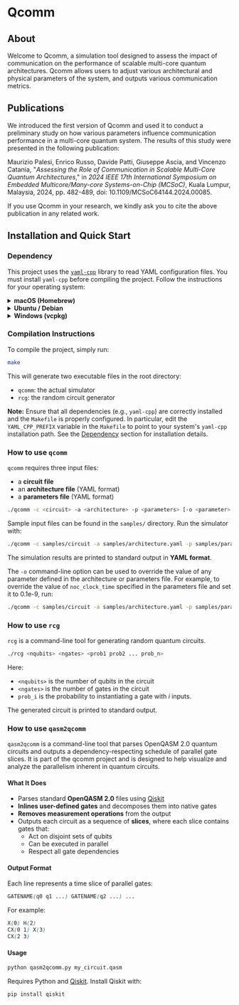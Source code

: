 # Qcomm

## About
Welcome to Qcomm, a simulation tool designed to assess the impact
of communication on the performance of scalable multi-core
quantum architectures. Qcomm allows users to adjust various
architectural and physical parameters of the system, and outputs
various communication metrics.

## Publications
We introduced the first version of Qcomm and used it to conduct a preliminary study on how various parameters influence communication performance in a multi-core quantum system. The results of this study were presented in the following publication:

Maurizio Palesi, Enrico Russo, Davide Patti, Giuseppe Ascia, and Vincenzo Catania, "_Assessing the Role of Communication in Scalable Multi-Core Quantum Architectures_," in _2024 IEEE 17th International Symposium on Embedded Multicore/Many-core Systems-on-Chip (MCSoC)_, Kuala Lumpur, Malaysia, 2024, pp. 482-489, doi: 10.1109/MCSoC64144.2024.00085.

If you use Qcomm in your research, we kindly ask you to cite the above publication in any related work.

## Installation and Quick Start

### Dependency

This project uses the [`yaml-cpp`](https://github.com/jbeder/yaml-cpp) library to read YAML configuration files. You must install `yaml-cpp` before compiling the project. Follow the instructions for your operating system:

<details>
<summary><strong>macOS (Homebrew)</strong></summary>

```bash
brew install yaml-cpp
```
After installation, update the `Makefile` with the correct installation path:
```make
YAML_CPP_PREFIX := /opt/homebrew/opt/yaml-cpp
```
</details>

<details> 
<summary><strong>Ubuntu / Debian</strong></summary>
  
```bash
sudo apt-get update
sudo apt-get install libyaml-cpp-dev
```
In most cases, no changes to the `Makefile` are needed. If required, set:
```make
YAML_CPP_PREFIX := /usr
```
</details> 

<details> 
<summary><strong>Windows (vcpkg)</strong></summary>

```bash
git clone https://github.com/microsoft/vcpkg.git
cd vcpkg
./bootstrap-vcpkg.sh  # or bootstrap-vcpkg.bat on Windows
./vcpkg install yaml-cpp
```
Then configure your compiler and linker to use the installed package.
</details>

### Compilation Instructions
To compile the project, simply run:
```bash
make
```
This will generate two executable files in the root directory:
* `qcomm`: the actual simulator
*  `rcg`: the random circuit generator

**Note:** Ensure that all dependencies (e.g., `yaml-cpp`) are correctly installed and the `Makefile` is properly configured. In particular, edit the `YAML_CPP_PREFIX` variable in the `Makefile` to point to your system's `yaml-cpp` installation path. See the [Dependency](#dependency) section for installation details.

### How to use `qcomm`
`qcomm` requires three input files:
* a **circuit file**
* an **architecture file** (YAML format)
* a **parameters file** (YAML format)
```bash
./qcomm -c <circuit> -a <architecture> -p <parameters> [-o <parameter> <value> ...]
```
Sample input files can be found in the `samples/` directory.
Run the simulator with:
```bash
./qcomm -c samples/circuit -a samples/architecture.yaml -p samples/parameters.yaml
```
The simulation results are printed to standard output in **YAML format**.

The `-o` command-line option can be used to override the value of any parameter defined in the architecture or parameters file.
For example, to override the value of `noc_clock_time` specified in the parameters file and set it to 0.1e-9, run:
```bash
./qcomm -c samples/circuit -a samples/architecture.yaml -p samples/parameters.yaml -o noc_clock_time 0.1e-9
```

### How to use `rcg`
`rcg` is a command-line tool for generating random quantum circuits.
```bash
./rcg <nqubits> <ngates> <prob1 prob2 ... prob_n>
```
Here:
* `<nqubits>` is the number of qubits in the circuit
* `<ngates>` is the number of gates in the circuit
* `prob_i` is the probability to instantiating a gate with *i* inputs.

The generated circuit is printed to standard output.

### How to use `qasm2qcomm`
`qasm2qcomm` is a command-line tool that parses OpenQASM 2.0 quantum circuits and outputs a dependency-respecting schedule of parallel gate slices. It is part of the qcomm project and is designed to help visualize and analyze the parallelism inherent in quantum circuits.

#### What It Does
* Parses standard **OpenQASM 2.0** files using [Qiskit](https://qiskit.org/)
* **Inlines user-defined gates** and decomposes them into native gates
* **Removes measurement operations** from the output
* Outputs each circuit as a sequence of **slices**, where each slice contains gates that:
  * Act on disjoint sets of qubits
  * Can be executed in parallel
  * Respect all gate dependencies

#### Output Format
Each line represents a time slice of parallel gates:
```scss
GATENAME(q0 q1 ...) GATENAME(q2 ...) ...
```
For example:
```scss
X(0) H(2)
CX(0 1) X(3)
CX(2 3)
```
#### Usage
```bash
python qasm2qcomm.py my_circuit.qasm
```
Requires Python and [Qiskit](https://qiskit.org/). Install Qiskit with:
```bash
pip install qiskit
```
